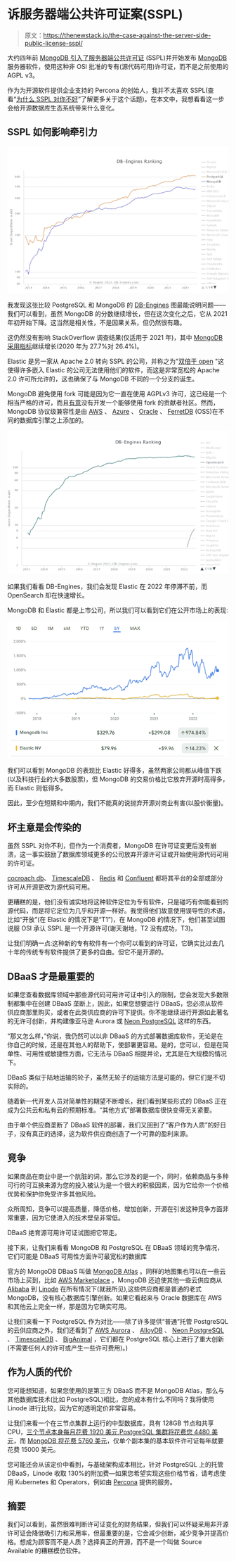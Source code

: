 # 诉服务器端公共许可证案(SSPL)

> 原文：<https://thenewstack.io/the-case-against-the-server-side-public-license-sspl/>

大约四年前 [MongoDB 引入了服务器端公共许可证](https://techcrunch.com/2018/10/16/mongodb-switches-up-its-open-source-license/) (SSPL)并开始发布 [MongoDB](https://www.mongodb.com/cloud/atlas/?utm_content=inline-mention) 服务器软件，使用这种非 OSI 批准的专有(源代码可用)许可证，而不是之前使用的 AGPL v3。

作为为开源软件提供企业支持的 Percona 的创始人，我并不太喜欢 SSPL(查看“[为什么 SSPL 对你不好](https://www.percona.com/blog/2020/06/16/why-is-mongodbs-sspl-bad-for-you/)”了解更多关于这个话题)。在本文中，我想看看这一步会给开源数据库生态系统带来什么变化。

## SSPL 如何影响牵引力

![](img/600d285a75de8aaf92922b7e3569affa.png)

我发现这张比较 PostgreSQL 和 MongoDB 的 [DB-Engines](https://db-engines.com/en/ranking_trend) 图最能说明问题——我们可以看到，虽然 MongoDB 的分数继续增长，但在这次变化之后，它从 2021 年初开始下降。这当然是相关性，不是因果关系，但仍然很有趣。

这仍然没有影响 StackOverflow 调查结果(仅适用于 2021 年)，其中 [MongoDB 采用指标](https://insights.stackoverflow.com/survey/2021)继续增长(2020 年为 27.7%对 26.4%)。

Elastic 是另一家从 Apache 2.0 转向 SSPL 的公司，并称之为"[双倍于 open](https://www.elastic.co/blog/licensing-change) "这使得许多嵌入 Elastic 的公司无法使用他们的软件，而这是非常宽松的 Apache 2.0 许可所允许的，这也确保了与 MongoDB 不同的一个分支的诞生。

MongoDB 避免使用 fork 可能是因为它一直在使用 AGPLv3 许可，这已经是一个相当严格的许可，而且[有意](https://www.techrepublic.com/article/mongodb-ceo-tells-hard-truths-about-commercial-open-source/)没有开发一个能够使用 fork 的贡献者社区。然而，MongoDB 协议级兼容性是由 [AWS](https://www.amazonaws.cn/en/documentdb/) 、 [Azure](https://docs.microsoft.com/en-us/azure/cosmos-db/mongodb/mongodb-introduction) 、 [Oracle](https://blogs.oracle.com/database/post/mongodb-api) 、 [FerretDB](https://www.ferretdb.io/) (OSS)在不同的数据库引擎之上添加的。

![](img/ebedbde2a9d1825a66e3698eda75fa3c.png)

如果我们看看 DB-Engines，我们会发现 Elastic 在 2022 年停滞不前，而 OpenSearch 却在快速增长。

MongoDB 和 Elastic 都是上市公司，所以我们可以看到它们在公开市场上的表现:

![](img/408e7f470c12124efa41a9a50c221724.png)

我们可以看到 MongoDB 的表现比 Elastic 好得多，虽然两家公司都从峰值下跌(以及科技行业的大多数股票)，但 MongoDB 的交易价格比它放弃开源时高得多，而 Elastic 则低得多。

因此，至少在短期和中期内，我们不能真的说抛弃开源对商业有害(以股价衡量)。

## 坏主意是会传染的

虽然 SSPL 对你不利，但作为一个消费者，MongoDB 在许可证变更后没有崩溃，这一事实鼓励了数据库领域更多的公司放弃开源许可证或开始使用源代码可用的许可证。

[cocroach db](https://www.cockroachlabs.com/blog/oss-relicensing-cockroachdb/)、 [TimescaleDB](https://www.timescale.com/blog/building-open-source-business-in-cloud-era-v2/) 、 [Redis](https://redis.com/legal/licenses/) 和 [Confluent](https://www.confluent.io/blog/license-changes-confluent-platform/) 都将其平台的全部或部分许可从开源更改为源代码可用。

更糟糕的是，他们没有诚实地将这种软件定位为专有软件，只是碰巧有你能看到的源代码，而是将它定位为几乎和开源一样好。我觉得他们故意使用误导性的术语，比如“开放”(在 Elastic 的情况下是“T1”)，在 MongoDB 的情况下，他们甚至试图说服 OSI 承认 SSPL 是一个开源许可(谢天谢地，T2 没有成功，T3)。

让我们明确一点:这种新的专有软件有一个你可以看到的许可证，它确实比过去几十年的传统专有软件提供了更多的自由。但它不是开源的。

## DBaaS 才是最重要的

如果您查看数据库领域中那些源代码可用许可证中引入的限制，您会发现大多数限制都集中在创建 DBaaS 垄断上，因此，如果您想要运行 DBaaS，您必须从软件供应商那里购买，或者在此类供应商的许可下提供。你不能继续进行开源如此著名的无许可创新，并构建像亚马逊 Aurora 或 [Neon PostgreSQL](https://neon.tech/) 这样的东西。

“那又怎么样，”你说，我仍然可以以非 DBaaS 的方式部署数据库软件，无论是在你自己的时候，还是在其他人的帮助下，使部署更容易。是的，您可以，但是在简单性、可用性或敏捷性方面，它无法与 DBaaS 相提并论，尤其是在大规模的情况下。

DBaaS 类似于陆地运输的轮子，虽然无轮子的运输方法是可能的，但它们是不切实际的。

随着新一代开发人员对简单性的期望不断增长，我们看到某些形式的 DBaaS 正在成为公共云和私有云的预期标准。“其他方式”部署数据库很快变得无关紧要。

由于单个供应商垄断了 DBaaS 软件的部署，我们又回到了“客户作为人质”的好日子，没有真正的选择，这为软件供应商创造了一个可靠的盈利来源。

## 竞争

如果商品在商业中是一个肮脏的词，那么它涉及的是一个，同时，依赖商品与多种可行的可互换来源为您的投入被认为是一个很大的积极因素，因为它给你一个价格优势和保护你免受许多其他风险。

众所周知，竞争可以提高质量，降低价格，增加创新，开源在引发这种竞争方面非常重要，因为它使进入的技术壁垒非常低。

DBaaS 绝育源可用许可证试图把它带走。

接下来，让我们来看看 MongoDB 和 PostgreSQL 在 DBaaS 领域的竞争情况，它们可能是 DBaaS 可用性方面许可最宽松的数据库

官方的 MongoDB DBaaS 叫做 [MongoDB Atlas](https://www.mongodb.com/atlas/database) 。同样的地图集也可以在一些云市场上买到，比如 [AWS Marketplace](https://aws.amazon.com/marketplace/pp/prodview-pp445qepfdy34) 。MongoDB 还迫使其他一些云供应商从 [Alibaba](https://www.alibabacloud.com/product/apsaradb-for-mongodb) 到 [Linode](https://www.linode.com/products/mongodb/) 在所有情况下(就我所见),这些供应商都是普通的老式 MongoDB，没有核心数据库引擎创新。如果它看起来与 Oracle 数据库在 AWS 和其他云上完全一样，那是因为它确实可用。

让我们来看一下 PostgreSQL 作为对比——除了许多提供“普通”托管 PostgreSQL 的云供应商之外，我们还看到了 [AWS Aurora](https://aws.amazon.com/rds/aurora/) 、 [AlloyDB](https://cloud.google.com/alloydb) 、 [Neon PostgreSQL](https://neon.tech/) 、 [TimescaleDB](https://www.timescale.com/) 、 [BigAnimal](https://www.enterprisedb.com/products/biganimal-cloud-postgresql) ，它们都在 PostgreSQL 核心上进行了重大创新(不需要任何人的许可或产生一些许可费用)。)

## 作为人质的代价

您可能想知道，如果您使用的是第三方 DBaaS 而不是 MongoDB Atlas，那么与其他数据库技术(比如 PostgreSQL)相比，您的成本有什么不同吗？我将使用 Linode 进行比较，因为它的透明定价非常容易。

让我们来看一个在三节点集群上运行的中型数据库，具有 128GB 节点和共享 CPU，[三个节点本身每月花费 1920 美元](https://www.linode.com/products/shared/),[PostgreSQL 集群将花费您 4480 美元](https://www.linode.com/products/postgresql/)，而 [MongoDB 将花费 5760 美元](https://www.linode.com/products/mongodb/)，仅单个副本集的基本软件许可证每年就要花费 15000 美元。

您可能还会从该定价中看到，与基础架构成本相比，针对 PostgreSQL 上的托管 DBaaS，Linode 收取 130%的附加费—如果您希望实现这些价格节省，请考虑使用 Kubernetes 和 Operators，例如由 [Percona](https://www.percona.com/software/percona-kubernetes-operators) 提供的服务。

## 摘要

我们可以看到，虽然很难判断许可证变化的财务结果，但我们可以怀疑采用非开源许可证会降低吸引力和采用率，但最重要的是，它会减少创新，减少竞争并提高价格。想成为顾客而不是人质？选择真正的开源，而不是一个叫做 Source Available 的糟糕模仿软件。

<svg xmlns:xlink="http://www.w3.org/1999/xlink" viewBox="0 0 68 31" version="1.1"><title>Group</title> <desc>Created with Sketch.</desc></svg>